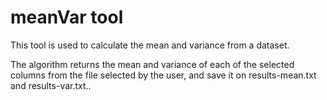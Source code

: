 # meanVar tool

This tool is used to calculate the mean and variance from a dataset.

The algorithm returns the mean and variance of each of the selected columns from the file selected by the user, and save it on results-mean.txt and results-var.txt..

